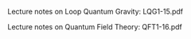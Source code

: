 
Lecture notes on Loop Quantum Gravity: LQG1-15.pdf

Lecture notes on Quantum Field Theory: QFT1-16.pdf
